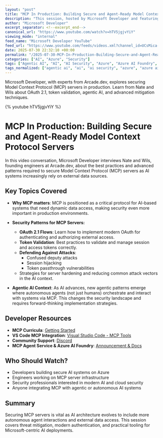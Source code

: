```yaml
---
layout: "post"
title: "MCP In Production: Building Secure and Agent-Ready Model Context Protocol Servers"
description: "This session, hosted by Microsoft Developer and featuring Arcade.dev engineers, delves into advanced security patterns for building robust Model Context Protocol (MCP) server implementations in AI-driven environments. Topics include OAuth 2.1 flows, token validation, mitigating confused deputy attacks, session hijacking, and token passthrough vulnerabilities. The discussion also connects these server-side security practices to the evolving landscape of agentic AI systems, where interactions extend beyond human users. Resources such as MCP curricula, VS Code integration, community support, and MCP toolkits are provided to help developers build secure, scalable MCP servers leveraging Azure AI Foundry."
author: "Microsoft Developer"
excerpt_separator: <!--excerpt_end-->
canonical_url: "https://www.youtube.com/watch?v=hTV5jgjvYiY"
viewing_mode: "internal"
feed_name: "Microsoft Developer YouTube"
feed_url: "https://www.youtube.com/feeds/videos.xml?channel_id=UCsMica-v34Irf9KVTh6xx-g"
date: 2025-07-30 22:32:10 +00:00
permalink: "/2025-07-30-MCP-In-Production-Building-Secure-and-Agent-Ready-Model-Context-Protocol-Servers.html"
categories: ["AI", "Azure", "Security"]
tags: ["Agentic AI", "AI", "AI Security", "Azure", "Azure AI Foundry", "Cloud Computing", "Cloud Security", "Confused Deputy Attack", "Dev", "Development", "Foundry Agent Service", "MCP", "MCP Server", "Microsoft", "Model Context Protocol", "OAuth 2.1", "Security", "Session Hijacking", "Tech", "Technology", "Token Passthrough Vulnerability", "Token Validation", "Videos", "VS Code Integration"]
tags_normalized: ["agentic ai", "ai", "ai security", "azure", "azure ai foundry", "cloud computing", "cloud security", "confused deputy attack", "dev", "development", "foundry agent service", "mcp", "mcp server", "microsoft", "model context protocol", "oauth 2 dot 1", "security", "session hijacking", "tech", "technology", "token passthrough vulnerability", "token validation", "videos", "vs code integration"]
---
```


Microsoft Developer, with experts from Arcade.dev, explores securing Model Context Protocol (MCP) servers in production. Learn from Nate and Wils about OAuth 2.1, token validation, agentic AI, and advanced mitigation techniques.<!--excerpt_end-->

{% youtube hTV5jgjvYiY %}

# MCP In Production: Building Secure and Agent-Ready Model Context Protocol Servers

In this video conversation, Microsoft Developer interviews Nate and Wils, founding engineers at Arcade.dev, about the best practices and advanced patterns required to secure Model Context Protocol (MCP) servers as AI systems increasingly rely on external data sources.

## Key Topics Covered

- **Why MCP matters**: MCP is positioned as a critical protocol for AI-based systems that need dynamic data access, making security even more important in production environments.

- **Security Patterns for MCP Servers:**
    - **OAuth 2.1 Flows**: Learn how to implement modern OAuth for authenticating and authorizing external access.
    - **Token Validation**: Best practices to validate and manage session and access tokens correctly.
    - **Defending Against Attacks**:
        - Confused deputy attacks
        - Session hijacking
        - Token passthrough vulnerabilities
    - Strategies for server hardening and reducing common attack vectors in the AI context.

- **Agentic AI Context**: As AI advances, new agentic patterns emerge where autonomous agents (not just humans) orchestrate and interact with systems via MCP. This changes the security landscape and requires forward-thinking implementation strategies.

## Developer Resources

- **MCP Curricula**: [Getting Started](https://aka.ms/mcp-for-beginners)
- **VS Code MCP Integration**: [Visual Studio Code - MCP Tools](https://code.visualstudio.com/mcp)
- **Community Support**: [Discord](https://aka.ms/azureaifoundry/discord)
- **MCP Agent Service & Azure AI Foundry**: [Announcement & Docs](https://devblogs.microsoft.com/foundry/announcing-model-context-protocol-support-preview-in-azure-ai-foundry-agent-service/)

## Who Should Watch?

- Developers building secure AI systems on Azure
- Engineers working on MCP server infrastructure
- Security professionals interested in modern AI and cloud security
- Anyone integrating MCP with agentic or autonomous AI systems

## Summary

Securing MCP servers is vital as AI architecture evolves to include more autonomous agent interactions and external data access. This session covers threat mitigation, modern authentication, and practical tooling for Microsoft-centric AI deployments.
